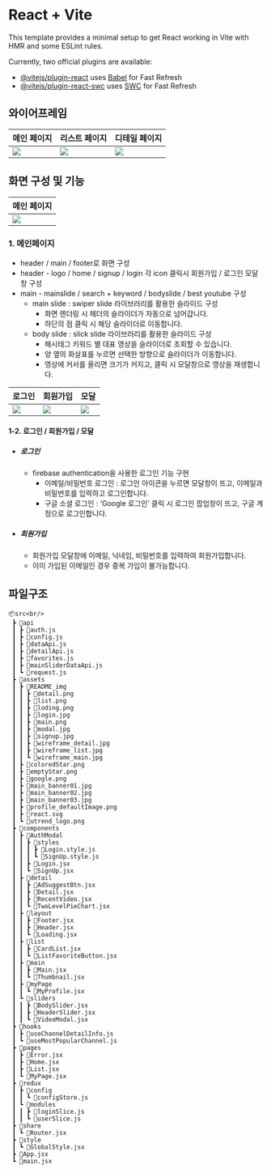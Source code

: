 # React + Vite

This template provides a minimal setup to get React working in Vite with HMR and some ESLint rules.

Currently, two official plugins are available:

- [@vitejs/plugin-react](https://github.com/vitejs/vite-plugin-react/blob/main/packages/plugin-react/README.md) uses [Babel](https://babeljs.io/) for Fast Refresh
- [@vitejs/plugin-react-swc](https://github.com/vitejs/vite-plugin-react-swc) uses [SWC](https://swc.rs/) for Fast Refresh


## 와이어프레임
<table>
<thead>
  <tr>
  <th>
    메인 페이지
  </th>
    <th>
    리스트 페이지
  </th>
     <th>
    디테일 페이지
  </th>
    </thead>
  <tbody>
  </tr>
  <tr>
    <td>
      <img src="https://github.com/Sparta-outsourcing-Project/Sparta-outsourcing-Project/blob/feat/main/src/assets/README_img/wireframe_main.jpg"/>
    </td>
    <td>
      <img src="https://github.com/Sparta-outsourcing-Project/Sparta-outsourcing-Project/blob/feat/main/src/assets/README_img/wireframe_list.jpg"/>
    </td>
    <td>
      <img src="https://github.com/Sparta-outsourcing-Project/Sparta-outsourcing-Project/blob/feat/main/src/assets/README_img/wireframe_detail.jpg"/>
    </td>
  </tr>
  </tbody>
</table>

## 화면 구성 및 기능
<table>
<thead>
  <tr>
  <th>
    메인 페이지
  </th>
    </thead>
  <tbody>
  </tr>
  <tr>
    <td>
      <img src="https://github.com/Sparta-outsourcing-Project/Sparta-outsourcing-Project/blob/feat/main/src/assets/README_img/main.png"/>
    </td>
  </tr>
  </tbody>
</table>

 ### 1. 메인페이지
  <ul>
    <li>header / main / footer로 화면 구성</li>
    <li>header - logo / home / signup / login 각 icon 클릭시 회원가입 / 로그인 모달창 구성</li>
    <li>main - mainslide / search + keyword / bodyslide / best youtube 구성
      <ul>
        <li>main slide : swiper slide 라이브러리를 활용한 슬라이드 구성
          <ul>
            <li>화면 렌더링 시 헤더의 슬라이더가 자동으로 넘어갑니다.</li>
            <li>하단의 점 클릭 시 해당 슬라이더로 이동합니다.</li>
          </ul>
        </li>
        <li>body slide : slick slide 라이브러리를 활용한 슬라이드 구성
          <ul>
            <li>해시태그 키워드 별 대표 영상을 슬라이더로 조회할 수 있습니다.</li>
            <li>양 옆의 화살표를 누르면 선택한 방향으로 슬라이더가 이동합니다.</li>
            <li>영상에 커서를 올리면 크기가 커지고, 클릭 시 모달창으로 영상을 재생합니다.</li>
          </ul>
        </li>
      </ul>
    </li>
  </ul>

<table>
  <thead>
    <tr>
      <th>
        로그인
      </th>
      <th>
        회원가입
      </th>
      <th>
        모달
      </th>
    </tr>
  </thead>
  <tbody>
    <tr>
      <td>
        <img src="https://github.com/Sparta-outsourcing-Project/Sparta-outsourcing-Project/blob/feat/main/src/assets/README_img/login.jpg"/>
      </td>
      <td>
        <img src="https://github.com/Sparta-outsourcing-Project/Sparta-outsourcing-Project/blob/feat/main/src/assets/README_img/signup.jpg"/>
      </td>
      <td>
        <img src="https://github.com/Sparta-outsourcing-Project/Sparta-outsourcing-Project/blob/feat/main/src/assets/README_img/modal.jpg"/>
      </td>
    </tr>
  </tbody>
</table>
   <h4> 1-2. 로그인 / 회원가입 / 모달 </h4>
  <ul>
    <li>
      <h5>로그인</h5>
      <ul>
        <li>firebase authentication을 사용한 로그인 기능 구현
          <ul>
            <li>
              이메일/비밀번호 로그인 : 로그인 아이콘을 누르면 모달창이 뜨고, 이메일과 비밀번호를 입력하고 로그인합니다.
            </li>
            <li>
              구글 소셜 로그인 : ‘Google 로그인’ 클릭 시 로그인 팝업창이 뜨고, 구글 계정으로 로그인합니다.
            </li>
          </ul>
        </li>
      </ul>
    </li>
     <li>
      <h5>회원가입</h5>
      <ul>
        <li>회원가입 모달창에 이메일, 닉네임, 비밀번호를 입력하여 회원가입합니다.</li>
        <li>이미 가입된 이메일인 경우 중복 가입이 불가능합니다.</li>
      </ul>
    </li>
  </ul>
 



## 파일구조
```
📦src<br/>
 ┣ 📂api
 ┃ ┣ 📜auth.js
 ┃ ┣ 📜config.js
 ┃ ┣ 📜dataApi.js
 ┃ ┣ 📜detailApi.js
 ┃ ┣ 📜favorites.js
 ┃ ┣ 📜mainSliderDataApi.js
 ┃ ┗ 📜request.js
 ┣ 📂assets
 ┃ ┣ 📂README_img
 ┃ ┃ ┣ 📜detail.png
 ┃ ┃ ┣ 📜list.png
 ┃ ┃ ┣ 📜loding.png
 ┃ ┃ ┣ 📜login.jpg
 ┃ ┃ ┣ 📜main.png
 ┃ ┃ ┣ 📜modal.jpg
 ┃ ┃ ┣ 📜signup.jpg
 ┃ ┃ ┣ 📜wireframe_detail.jpg
 ┃ ┃ ┣ 📜wireframe_list.jpg
 ┃ ┃ ┗ 📜wireframe_main.jpg
 ┃ ┣ 📜coloredStar.png
 ┃ ┣ 📜emptyStar.png
 ┃ ┣ 📜google.png
 ┃ ┣ 📜main_banner01.jpg
 ┃ ┣ 📜main_banner02.jpg
 ┃ ┣ 📜main_banner03.jpg
 ┃ ┣ 📜profile_defaultImage.png
 ┃ ┣ 📜react.svg
 ┃ ┗ 📜utrend_logo.png
 ┣ 📂components
 ┃ ┣ 📂AuthModal
 ┃ ┃ ┣ 📂styles
 ┃ ┃ ┃ ┣ 📜Login.style.js
 ┃ ┃ ┃ ┗ 📜SignUp.style.js
 ┃ ┃ ┣ 📜Login.jsx
 ┃ ┃ ┗ 📜SignUp.jsx
 ┃ ┣ 📂detail
 ┃ ┃ ┣ 📜AdSuggestBtn.jsx
 ┃ ┃ ┣ 📜Detail.jsx
 ┃ ┃ ┣ 📜RecentVideo.jsx
 ┃ ┃ ┗ 📜TwoLevelPieChart.jsx
 ┃ ┣ 📂layout
 ┃ ┃ ┣ 📜Footer.jsx
 ┃ ┃ ┣ 📜Header.jsx
 ┃ ┃ ┗ 📜Loading.jsx
 ┃ ┣ 📂list
 ┃ ┃ ┣ 📜CardList.jsx
 ┃ ┃ ┗ 📜ListFavoriteButton.jsx
 ┃ ┣ 📂main
 ┃ ┃ ┣ 📜Main.jsx
 ┃ ┃ ┗ 📜Thumbnail.jsx
 ┃ ┣ 📂myPage
 ┃ ┃ ┗ 📜MyProfile.jsx
 ┃ ┗ 📂sliders
 ┃ ┃ ┣ 📜BodySlider.jsx
 ┃ ┃ ┣ 📜HeaderSlider.jsx
 ┃ ┃ ┗ 📜VideoModal.jsx
 ┣ 📂hooks
 ┃ ┣ 📜useChannelDetailInfo.js
 ┃ ┗ 📜useMostPopularChannel.js
 ┣ 📂pages
 ┃ ┣ 📜Error.jsx
 ┃ ┣ 📜Home.jsx
 ┃ ┣ 📜List.jsx
 ┃ ┗ 📜MyPage.jsx
 ┣ 📂redux
 ┃ ┣ 📂config
 ┃ ┃ ┗ 📜configStore.js
 ┃ ┗ 📂modules
 ┃ ┃ ┣ 📜loginSlice.js
 ┃ ┃ ┗ 📜userSlice.js
 ┣ 📂share
 ┃ ┗ 📜Router.jsx
 ┣ 📂style
 ┃ ┗ 📜GlobalStyle.jsx
 ┣ 📜App.jsx
 ┗ 📜main.jsx
```
